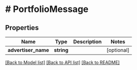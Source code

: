 # # PortfolioMessage

## Properties

Name | Type | Description | Notes
------------ | ------------- | ------------- | -------------
**advertiser_name** | **string** |  | [optional]

[[Back to Model list]](../../README.md#models) [[Back to API list]](../../README.md#endpoints) [[Back to README]](../../README.md)
